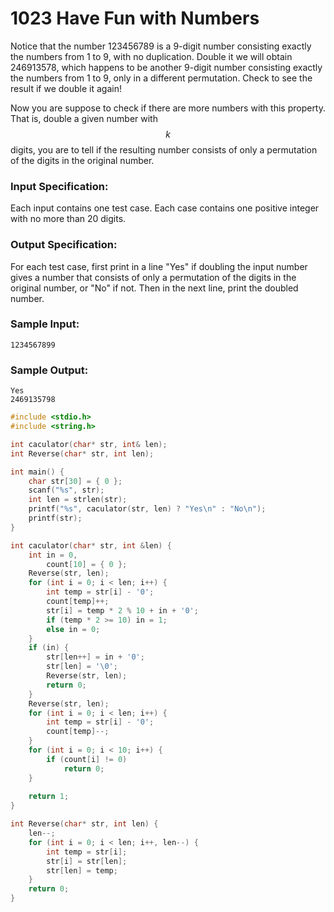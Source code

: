 # 1023 Have Fun with Numbers
Notice that the number 123456789 is a 9-digit number consisting exactly the numbers from 1 to 9, with no duplication.  Double it we will obtain 246913578, which happens to be another 9-digit number consisting exactly the numbers from 1 to 9, only in a different permutation.  Check to see the result if we double it again!

Now you are suppose to check if there are more numbers with this property.  That is, double a given number with $$k$$ digits, you are to tell if the resulting number consists of only a permutation of the digits in the original number.

### Input Specification:

Each input contains one test case.  Each case contains one positive integer with no more than 20 digits.

### Output Specification:

For each test case, first print in a line "Yes" if doubling the input number gives a number that consists of only a permutation of the digits in the original number, or "No" if not.  Then in the next line, print the doubled number.

### Sample Input:
```in
1234567899
```

### Sample Output:
```out
Yes
2469135798
```
```cpp
#include <stdio.h>
#include <string.h>

int caculator(char* str, int& len);
int Reverse(char* str, int len);

int main() {
	char str[30] = { 0 };
	scanf("%s", str);														//输入
	int len = strlen(str);
	printf("%s", caculator(str, len) ? "Yes\n" : "No\n");	                        //输出
	printf(str);
}

int caculator(char* str, int &len) {
	int in = 0,
		count[10] = { 0 };
	Reverse(str, len);
	for (int i = 0; i < len; i++) {													//加法器
		int temp = str[i] - '0';
		count[temp]++;
		str[i] = temp * 2 % 10 + in + '0';
		if (temp * 2 >= 10) in = 1;
		else in = 0;
	}
	if (in) {
		str[len++] = in + '0';
		str[len] = '\0';
		Reverse(str, len);
		return 0;
	}
	Reverse(str, len);
	for (int i = 0; i < len; i++) {													//检验
		int temp = str[i] - '0';
		count[temp]--;
	}
	for (int i = 0; i < 10; i++) {
		if (count[i] != 0)
			return 0;
	}
	
	return 1;
}

int Reverse(char* str, int len) {												//字符串反转
	len--;
	for (int i = 0; i < len; i++, len--) {
		int temp = str[i];
		str[i] = str[len];
		str[len] = temp;
	}
	return 0;
}
```
